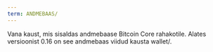```yaml
---
term: ANDMEBAAS/
---
```


Vana kaust, mis sisaldas andmebaase Bitcoin Core rahakotile. Alates versioonist 0.16 on see andmebaas viidud kausta wallet/.
